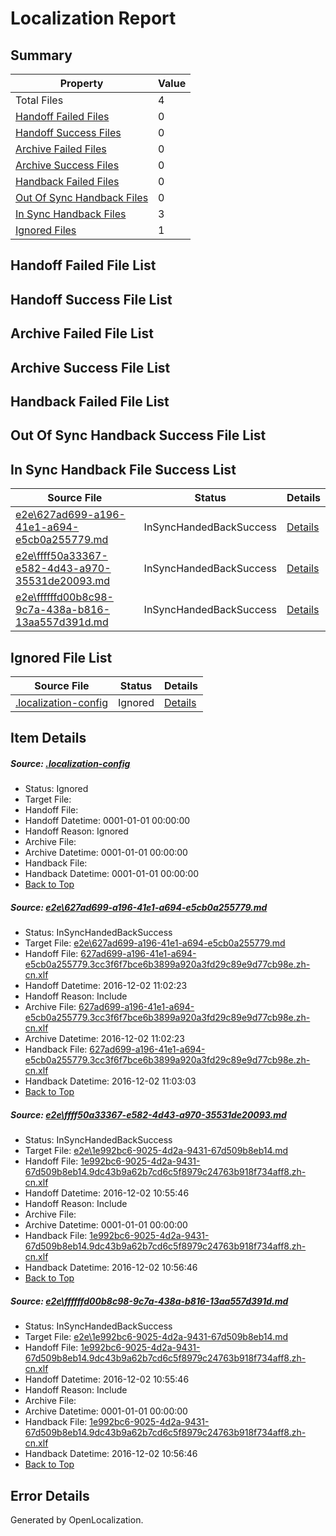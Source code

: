# <a name='report-top'></a> Localization Report

## Summary
 Property | Value 
 -------- | ----- 
 Total Files | 4
[ Handoff Failed Files ](#handoff-failed-list)| 0
[ Handoff Success Files ](#handoff-success-list)| 0
[ Archive Failed Files ](#archive-failed-list)| 0
[ Archive Success Files ](#archive-success-list)| 0
[ Handback Failed Files ](#handback-failed-list)| 0
[ Out Of Sync Handback Files ](#outofsync-handback-success-list)| 0
[ In Sync Handback Files ](#insync-handback-success-list)| 3
[ Ignored Files ](#ignored-list)| 1

## <a name='handoff-failed-list'></a> Handoff Failed File List

## <a name='handoff-success-list'></a> Handoff Success File List

## <a name='archive-failed-list'></a> Archive Failed File List

## <a name='archive-success-list'></a> Archive Success File List

## <a name='handback-failed-list'></a> Handback Failed File List

## <a name='outofsync-handback-success-list'></a> Out Of Sync Handback Success File List

## <a name='insync-handback-success-list'></a> In Sync Handback File Success List
 Source File | Status | Details 
 ----------- | ------ | ------- 
 [e2e\627ad699-a196-41e1-a694-e5cb0a255779.md](https://github.com/OpenLocalizationTestOrg/ol-test0/blob/b659068f0386a12b9026d24c12aad277cb033fec/e2e/627ad699-a196-41e1-a694-e5cb0a255779.md) | InSyncHandedBackSuccess | [Details](#ce7e96b2d1a30d78abab3eefda3c4cef183ed9a71)
 [e2e\ffff50a33367-e582-4d43-a970-35531de20093.md](https://github.com/OpenLocalizationTestOrg/ol-test0/blob/68e1394c452303a36aa6d889a37522bccd13be47/e2e/ffff50a33367-e582-4d43-a970-35531de20093.md) | InSyncHandedBackSuccess | [Details](#ebb91bc9722b3b91fb1291667895f7190671bd1a2)
 [e2e\ffffffd00b8c98-9c7a-438a-b816-13aa557d391d.md](https://github.com/OpenLocalizationTestOrg/ol-test0/blob/b659068f0386a12b9026d24c12aad277cb033fec/e2e/ffffffd00b8c98-9c7a-438a-b816-13aa557d391d.md) | InSyncHandedBackSuccess | [Details](#ebb91bc9722b3b91fb1291667895f7190671bd1a3)

## <a name='ignored-list'></a> Ignored File List
 Source File | Status | Details 
 ----------- | ------ | ------- 
 [.localization-config](https://github.com/OpenLocalizationTestOrg/ol-test0/blob/b659068f0386a12b9026d24c12aad277cb033fec/.localization-config) | Ignored | [Details](#c268a05ecaa7ec85942ed632c29928ee5bd6da8d0)

## Item Details
##### <a name='c268a05ecaa7ec85942ed632c29928ee5bd6da8d0'></a> Source: [.localization-config](https://github.com/OpenLocalizationTestOrg/ol-test0/blob/b659068f0386a12b9026d24c12aad277cb033fec/.localization-config)
* Status: Ignored
* Target File: 
* Handoff File: 
* Handoff Datetime: 0001-01-01 00:00:00
* Handoff Reason: Ignored
* Archive File: 
* Archive Datetime: 0001-01-01 00:00:00
* Handback File: 
* Handback Datetime: 0001-01-01 00:00:00
* [Back to Top](#report-top)

##### <a name='ce7e96b2d1a30d78abab3eefda3c4cef183ed9a71'></a> Source: [e2e\627ad699-a196-41e1-a694-e5cb0a255779.md](https://github.com/OpenLocalizationTestOrg/ol-test0/blob/b659068f0386a12b9026d24c12aad277cb033fec/e2e/627ad699-a196-41e1-a694-e5cb0a255779.md)
* Status: InSyncHandedBackSuccess
* Target File: [e2e\627ad699-a196-41e1-a694-e5cb0a255779.md](https://github.com/OpenLocalizationTestOrg/ol-test0-zhcn/blob/d202fb7ee7c364196e9f80a812cb13f34009542a/e2e/627ad699-a196-41e1-a694-e5cb0a255779.md)
* Handoff File: [627ad699-a196-41e1-a694-e5cb0a255779.3cc3f6f7bce6b3899a920a3fd29c89e9d77cb98e.zh-cn.xlf](https://github.com/OpenLocalizationTestOrg/ol-test0-handoff/blob/929fc6b53745d6ebf22ec9ff1c2d5f0acf7da074/ol-handoff/OpenLocalizationTestOrg/ol-test0-zhcn/shujia/ht/627ad699-a196-41e1-a694-e5cb0a255779.3cc3f6f7bce6b3899a920a3fd29c89e9d77cb98e.zh-cn.xlf)
* Handoff Datetime: 2016-12-02 11:02:23
* Handoff Reason: Include
* Archive File: [627ad699-a196-41e1-a694-e5cb0a255779.3cc3f6f7bce6b3899a920a3fd29c89e9d77cb98e.zh-cn.xlf](https://github.com/OpenLocalizationTestOrg/ol-test0-handoff/blob/1fedf011b10f90fedd1aba1d16ece73790762b83/ol-archive/OpenLocalizationTestOrg/ol-test0-zhcn/shujia/ht/627ad699-a196-41e1-a694-e5cb0a255779.3cc3f6f7bce6b3899a920a3fd29c89e9d77cb98e.zh-cn.xlf)
* Archive Datetime: 2016-12-02 11:02:23
* Handback File: [627ad699-a196-41e1-a694-e5cb0a255779.3cc3f6f7bce6b3899a920a3fd29c89e9d77cb98e.zh-cn.xlf](https://github.com/OpenLocalizationTestOrg/ol-test0-handback/blob/e662cd360fa39d2c16ceceb0f0fa34aa1d668f6b/ol-handback/OpenLocalizationTestOrg/ol-test0-zhcn/shujia/ht/627ad699-a196-41e1-a694-e5cb0a255779.3cc3f6f7bce6b3899a920a3fd29c89e9d77cb98e.zh-cn.xlf)
* Handback Datetime: 2016-12-02 11:03:03
* [Back to Top](#report-top)

##### <a name='ebb91bc9722b3b91fb1291667895f7190671bd1a2'></a> Source: [e2e\ffff50a33367-e582-4d43-a970-35531de20093.md](https://github.com/OpenLocalizationTestOrg/ol-test0/blob/68e1394c452303a36aa6d889a37522bccd13be47/e2e/ffff50a33367-e582-4d43-a970-35531de20093.md)
* Status: InSyncHandedBackSuccess
* Target File: [e2e\1e992bc6-9025-4d2a-9431-67d509b8eb14.md](https://github.com/OpenLocalizationTestOrg/ol-test0-zhcn/blob/55e5e5de3d3c876c1eea92e12c42dd72d29ca324/e2e/1e992bc6-9025-4d2a-9431-67d509b8eb14.md)
* Handoff File: [1e992bc6-9025-4d2a-9431-67d509b8eb14.9dc43b9a62b7cd6c5f8979c24763b918f734aff8.zh-cn.xlf](https://github.com/OpenLocalizationTestOrg/ol-test0-handoff/blob/4d5393503bff4331fcf56fb59f36bf03675b1411/ol-handoff/OpenLocalizationTestOrg/ol-test0-zhcn/shujia/ht/1e992bc6-9025-4d2a-9431-67d509b8eb14.9dc43b9a62b7cd6c5f8979c24763b918f734aff8.zh-cn.xlf)
* Handoff Datetime: 2016-12-02 10:55:46
* Handoff Reason: Include
* Archive File: 
* Archive Datetime: 0001-01-01 00:00:00
* Handback File: [1e992bc6-9025-4d2a-9431-67d509b8eb14.9dc43b9a62b7cd6c5f8979c24763b918f734aff8.zh-cn.xlf](https://github.com/OpenLocalizationTestOrg/ol-test0-handback/blob/0ef37c45f01e1eddd7e3267f8831a9b80c465c95/ol-handback/OpenLocalizationTestOrg/ol-test0-zhcn/shujia/ht/1e992bc6-9025-4d2a-9431-67d509b8eb14.9dc43b9a62b7cd6c5f8979c24763b918f734aff8.zh-cn.xlf)
* Handback Datetime: 2016-12-02 10:56:46
* [Back to Top](#report-top)

##### <a name='ebb91bc9722b3b91fb1291667895f7190671bd1a3'></a> Source: [e2e\ffffffd00b8c98-9c7a-438a-b816-13aa557d391d.md](https://github.com/OpenLocalizationTestOrg/ol-test0/blob/b659068f0386a12b9026d24c12aad277cb033fec/e2e/ffffffd00b8c98-9c7a-438a-b816-13aa557d391d.md)
* Status: InSyncHandedBackSuccess
* Target File: [e2e\1e992bc6-9025-4d2a-9431-67d509b8eb14.md](https://github.com/OpenLocalizationTestOrg/ol-test0-zhcn/blob/55e5e5de3d3c876c1eea92e12c42dd72d29ca324/e2e/1e992bc6-9025-4d2a-9431-67d509b8eb14.md)
* Handoff File: [1e992bc6-9025-4d2a-9431-67d509b8eb14.9dc43b9a62b7cd6c5f8979c24763b918f734aff8.zh-cn.xlf](https://github.com/OpenLocalizationTestOrg/ol-test0-handoff/blob/4d5393503bff4331fcf56fb59f36bf03675b1411/ol-handoff/OpenLocalizationTestOrg/ol-test0-zhcn/shujia/ht/1e992bc6-9025-4d2a-9431-67d509b8eb14.9dc43b9a62b7cd6c5f8979c24763b918f734aff8.zh-cn.xlf)
* Handoff Datetime: 2016-12-02 10:55:46
* Handoff Reason: Include
* Archive File: 
* Archive Datetime: 0001-01-01 00:00:00
* Handback File: [1e992bc6-9025-4d2a-9431-67d509b8eb14.9dc43b9a62b7cd6c5f8979c24763b918f734aff8.zh-cn.xlf](https://github.com/OpenLocalizationTestOrg/ol-test0-handback/blob/0ef37c45f01e1eddd7e3267f8831a9b80c465c95/ol-handback/OpenLocalizationTestOrg/ol-test0-zhcn/shujia/ht/1e992bc6-9025-4d2a-9431-67d509b8eb14.9dc43b9a62b7cd6c5f8979c24763b918f734aff8.zh-cn.xlf)
* Handback Datetime: 2016-12-02 10:56:46
* [Back to Top](#report-top)


## Error Details

Generated by OpenLocalization.
